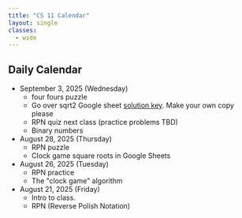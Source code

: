 ```yaml
---
title: "CS 11 Calendar"
layout: single
classes:
  - wide
---
```


## Daily Calendar
- September 3, 2025 (Wednesday)
    - four fours puzzle
    - Go over sqrt2 Google sheet [solution key](https://docs.google.com/spreadsheets/d/1RsKIcdqbSvRl5LXcfM2sJ_XfYE1svEggTNu5w00zUK0/edit?usp=sharing). Make your own copy please
    - RPN quiz next class (practice problems TBD)
    - Binary numbers
- August 28, 2025 (Thursday)
    - RPN puzzle
    - Clock game square roots in Google Sheets
- August 26, 2025 (Tuesday)
    - RPN practice
    - The "clock game" algorithm
- August 21, 2025 (Friday)
    - Intro to class.
    - RPN (Reverse Polish Notation)
